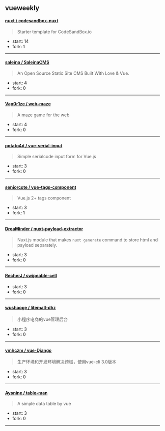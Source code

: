 ## vueweekly

#### [nuxt / codesandbox-nuxt](https://github.com/nuxt/codesandbox-nuxt)

> Starter template for CodeSandBox.io

+ start: 14
+ fork: 1

----


#### [saleina / SaleinaCMS](https://github.com/saleina/SaleinaCMS)

> An Open Source Static Site CMS Built With Love & Vue.

+ start: 4
+ fork: 0

----


#### [Vap0r1ze / web-maze](https://github.com/Vap0r1ze/web-maze)

> A maze game for the web

+ start: 4
+ fork: 0

----


#### [potato4d / vue-serial-input](https://github.com/potato4d/vue-serial-input)

> Simple serialcode input form for Vue.js

+ start: 3
+ fork: 0

----


#### [seniorcote / vue-tags-component](https://github.com/seniorcote/vue-tags-component)

> Vue.js 2+ tags component

+ start: 3
+ fork: 1

----


#### [DreaMinder / nuxt-payload-extractor](https://github.com/DreaMinder/nuxt-payload-extractor)

> Nuxt.js module that makes `nuxt generate` command to store html and payload separately.

+ start: 3
+ fork: 0

----


#### [RecherJ / swipeable-cell](https://github.com/RecherJ/swipeable-cell)

> 

+ start: 3
+ fork: 0

----


#### [wushaoge / litemall-dhz](https://github.com/wushaoge/litemall-dhz)

> 小程序电商的vue管理后台

+ start: 3
+ fork: 0

----


#### [ymhczm / vue-Django](https://github.com/ymhczm/vue-Django)

> 生产环境和开发环境解决跨域，使用vue-cli 3.0版本

+ start: 3
+ fork: 0

----


#### [Aysnine / table-man](https://github.com/Aysnine/table-man)

> A simple data table by vue

+ start: 3
+ fork: 0

----

